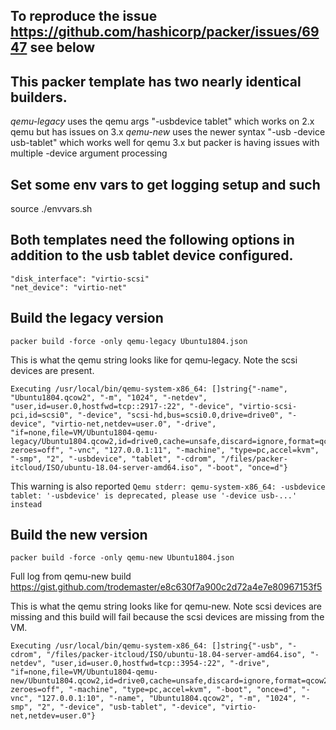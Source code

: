 ## To reproduce the issue https://github.com/hashicorp/packer/issues/6947 see below

## This packer template has two nearly identical builders. 
*qemu-legacy* uses the qemu args "-usbdevice tablet" which works on 2.x qemu but has issues on 3.x
*qemu-new* uses the newer syntax "-usb -device usb-tablet" which works well for qemu 3.x but packer is having issues with multiple -device argument processing

## Set some env vars to get logging setup and such
source ./envvars.sh

## Both templates need the following options in addition to the usb tablet device configured. 
```
"disk_interface": "virtio-scsi"
"net_device": "virtio-net"
```

## Build the legacy version
`packer build -force -only qemu-legacy Ubuntu1804.json`

This is what the qemu string looks like for qemu-legacy. Note the scsi devices are present. 
```
Executing /usr/local/bin/qemu-system-x86_64: []string{"-name", "Ubuntu1804.qcow2", "-m", "1024", "-netdev", "user,id=user.0,hostfwd=tcp::2917-:22", "-device", "virtio-scsi-pci,id=scsi0", "-device", "scsi-hd,bus=scsi0.0,drive=drive0", "-device", "virtio-net,netdev=user.0", "-drive", "if=none,file=VM/Ubuntu1804-qemu-legacy/Ubuntu1804.qcow2,id=drive0,cache=unsafe,discard=ignore,format=qcow2,detect-zeroes=off", "-vnc", "127.0.0.1:11", "-machine", "type=pc,accel=kvm", "-smp", "2", "-usbdevice", "tablet", "-cdrom", "/files/packer-itcloud/ISO/ubuntu-18.04-server-amd64.iso", "-boot", "once=d"}
```

This warning is also reported
`Qemu stderr: qemu-system-x86_64: -usbdevice tablet: '-usbdevice' is deprecated, please use '-device usb-...' instead`

## Build the new version
`packer build -force -only qemu-new Ubuntu1804.json`

Full log from qemu-new build https://gist.github.com/trodemaster/e8c630f7a900c2d72a4e7e80967153f5

This is what the qemu string looks like for qemu-new. Note scsi devices are missing and this build will fail because the scsi devices are missing from the VM.

```
Executing /usr/local/bin/qemu-system-x86_64: []string{"-usb", "-cdrom", "/files/packer-itcloud/ISO/ubuntu-18.04-server-amd64.iso", "-netdev", "user,id=user.0,hostfwd=tcp::3954-:22", "-drive", "if=none,file=VM/Ubuntu1804-qemu-new/Ubuntu1804.qcow2,id=drive0,cache=unsafe,discard=ignore,format=qcow2,detect-zeroes=off", "-machine", "type=pc,accel=kvm", "-boot", "once=d", "-vnc", "127.0.0.1:10", "-name", "Ubuntu1804.qcow2", "-m", "1024", "-smp", "2", "-device", "usb-tablet", "-device", "virtio-net,netdev=user.0"}
```

